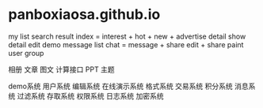 # panboxiaosa.github.io

my list
search result
index = interest + hot + new + advertise
detail show
detail edit
demo
message list
chat = message + share edit + share paint
user group


相册
文章
图文
计算接口
PPT
主题


demo系统
用户系统
编辑系统
在线演示系统
格式系统
交易系统
积分系统
消息系统
过滤系统
存取系统
权限系统
日志系统
加密系统
